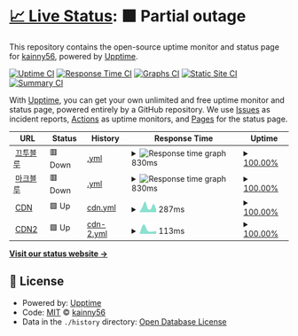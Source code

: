 # [📈 Live Status](https://demo.upptime.js.org): <!--live status--> **🟧 Partial outage**

This repository contains the open-source uptime monitor and status page for [kainny56](https://demo.upptime.js.org), powered by [Upptime](https://github.com/upptime/upptime).

[![Uptime CI](https://github.com/kainny56/uptime/workflows/Uptime%20CI/badge.svg)](https://github.com/kainny56/uptime/actions?query=workflow%3A%22Uptime+CI%22)
[![Response Time CI](https://github.com/kainny56/uptime/workflows/Response%20Time%20CI/badge.svg)](https://github.com/kainny56/uptime/actions?query=workflow%3A%22Response+Time+CI%22)
[![Graphs CI](https://github.com/kainny56/uptime/workflows/Graphs%20CI/badge.svg)](https://github.com/kainny56/uptime/actions?query=workflow%3A%22Graphs+CI%22)
[![Static Site CI](https://github.com/kainny56/uptime/workflows/Static%20Site%20CI/badge.svg)](https://github.com/kainny56/uptime/actions?query=workflow%3A%22Static+Site+CI%22)
[![Summary CI](https://github.com/kainny56/uptime/workflows/Summary%20CI/badge.svg)](https://github.com/kainny56/uptime/actions?query=workflow%3A%22Summary+CI%22)

With [Upptime](https://upptime.js.org), you can get your own unlimited and free uptime monitor and status page, powered entirely by a GitHub repository. We use [Issues](https://github.com/kainny56/uptime/issues) as incident reports, [Actions](https://github.com/kainny56/uptime/actions) as uptime monitors, and [Pages](https://demo.upptime.js.org) for the status page.

<!--start: status pages-->
<!-- This summary is generated by Upptime (https://github.com/upptime/upptime) -->
<!-- Do not edit this manually, your changes will be overwritten -->
<!-- prettier-ignore -->
| URL | Status | History | Response Time | Uptime |
| --- | ------ | ------- | ------------- | ------ |
| <img alt="" src="https://favicons.githubusercontent.com/kkutu.blue" height="13"> [끄투블루](https://kkutu.blue) | 🟥 Down | [.yml](https://github.com/kainny56/uptime/commits/HEAD/history/.yml) | <details><summary><img alt="Response time graph" src="./graphs//response-time-week.png" height="20"> 830ms</summary><br><a href="https://kainny56.github.io/uptime/history/"><img alt="Response time 849" src="https://img.shields.io/endpoint?url=https%3A%2F%2Fraw.githubusercontent.com%2Fkainny56%2Fuptime%2FHEAD%2Fapi%2F%2Fresponse-time.json"></a><br><a href="https://kainny56.github.io/uptime/history/"><img alt="24-hour response time 817" src="https://img.shields.io/endpoint?url=https%3A%2F%2Fraw.githubusercontent.com%2Fkainny56%2Fuptime%2FHEAD%2Fapi%2F%2Fresponse-time-day.json"></a><br><a href="https://kainny56.github.io/uptime/history/"><img alt="7-day response time 830" src="https://img.shields.io/endpoint?url=https%3A%2F%2Fraw.githubusercontent.com%2Fkainny56%2Fuptime%2FHEAD%2Fapi%2F%2Fresponse-time-week.json"></a><br><a href="https://kainny56.github.io/uptime/history/"><img alt="30-day response time 830" src="https://img.shields.io/endpoint?url=https%3A%2F%2Fraw.githubusercontent.com%2Fkainny56%2Fuptime%2FHEAD%2Fapi%2F%2Fresponse-time-month.json"></a><br><a href="https://kainny56.github.io/uptime/history/"><img alt="1-year response time 849" src="https://img.shields.io/endpoint?url=https%3A%2F%2Fraw.githubusercontent.com%2Fkainny56%2Fuptime%2FHEAD%2Fapi%2F%2Fresponse-time-year.json"></a></details> | <details><summary><a href="https://kainny56.github.io/uptime/history/">100.00%</a></summary><a href="https://kainny56.github.io/uptime/history/"><img alt="All-time uptime 99.80%" src="https://img.shields.io/endpoint?url=https%3A%2F%2Fraw.githubusercontent.com%2Fkainny56%2Fuptime%2FHEAD%2Fapi%2F%2Fuptime.json"></a><br><a href="https://kainny56.github.io/uptime/history/"><img alt="24-hour uptime 100.00%" src="https://img.shields.io/endpoint?url=https%3A%2F%2Fraw.githubusercontent.com%2Fkainny56%2Fuptime%2FHEAD%2Fapi%2F%2Fuptime-day.json"></a><br><a href="https://kainny56.github.io/uptime/history/"><img alt="7-day uptime 100.00%" src="https://img.shields.io/endpoint?url=https%3A%2F%2Fraw.githubusercontent.com%2Fkainny56%2Fuptime%2FHEAD%2Fapi%2F%2Fuptime-week.json"></a><br><a href="https://kainny56.github.io/uptime/history/"><img alt="30-day uptime 99.96%" src="https://img.shields.io/endpoint?url=https%3A%2F%2Fraw.githubusercontent.com%2Fkainny56%2Fuptime%2FHEAD%2Fapi%2F%2Fuptime-month.json"></a><br><a href="https://kainny56.github.io/uptime/history/"><img alt="1-year uptime 99.85%" src="https://img.shields.io/endpoint?url=https%3A%2F%2Fraw.githubusercontent.com%2Fkainny56%2Fuptime%2FHEAD%2Fapi%2F%2Fuptime-year.json"></a></details>
| <img alt="" src="https://favicons.githubusercontent.com/mc.kkutu.blue" height="13"> [마크블루](https://mc.kkutu.blue) | 🟥 Down | [.yml](https://github.com/kainny56/uptime/commits/HEAD/history/.yml) | <details><summary><img alt="Response time graph" src="./graphs//response-time-week.png" height="20"> 830ms</summary><br><a href="https://kainny56.github.io/uptime/history/"><img alt="Response time 849" src="https://img.shields.io/endpoint?url=https%3A%2F%2Fraw.githubusercontent.com%2Fkainny56%2Fuptime%2FHEAD%2Fapi%2F%2Fresponse-time.json"></a><br><a href="https://kainny56.github.io/uptime/history/"><img alt="24-hour response time 817" src="https://img.shields.io/endpoint?url=https%3A%2F%2Fraw.githubusercontent.com%2Fkainny56%2Fuptime%2FHEAD%2Fapi%2F%2Fresponse-time-day.json"></a><br><a href="https://kainny56.github.io/uptime/history/"><img alt="7-day response time 830" src="https://img.shields.io/endpoint?url=https%3A%2F%2Fraw.githubusercontent.com%2Fkainny56%2Fuptime%2FHEAD%2Fapi%2F%2Fresponse-time-week.json"></a><br><a href="https://kainny56.github.io/uptime/history/"><img alt="30-day response time 830" src="https://img.shields.io/endpoint?url=https%3A%2F%2Fraw.githubusercontent.com%2Fkainny56%2Fuptime%2FHEAD%2Fapi%2F%2Fresponse-time-month.json"></a><br><a href="https://kainny56.github.io/uptime/history/"><img alt="1-year response time 849" src="https://img.shields.io/endpoint?url=https%3A%2F%2Fraw.githubusercontent.com%2Fkainny56%2Fuptime%2FHEAD%2Fapi%2F%2Fresponse-time-year.json"></a></details> | <details><summary><a href="https://kainny56.github.io/uptime/history/">100.00%</a></summary><a href="https://kainny56.github.io/uptime/history/"><img alt="All-time uptime 99.80%" src="https://img.shields.io/endpoint?url=https%3A%2F%2Fraw.githubusercontent.com%2Fkainny56%2Fuptime%2FHEAD%2Fapi%2F%2Fuptime.json"></a><br><a href="https://kainny56.github.io/uptime/history/"><img alt="24-hour uptime 100.00%" src="https://img.shields.io/endpoint?url=https%3A%2F%2Fraw.githubusercontent.com%2Fkainny56%2Fuptime%2FHEAD%2Fapi%2F%2Fuptime-day.json"></a><br><a href="https://kainny56.github.io/uptime/history/"><img alt="7-day uptime 100.00%" src="https://img.shields.io/endpoint?url=https%3A%2F%2Fraw.githubusercontent.com%2Fkainny56%2Fuptime%2FHEAD%2Fapi%2F%2Fuptime-week.json"></a><br><a href="https://kainny56.github.io/uptime/history/"><img alt="30-day uptime 99.96%" src="https://img.shields.io/endpoint?url=https%3A%2F%2Fraw.githubusercontent.com%2Fkainny56%2Fuptime%2FHEAD%2Fapi%2F%2Fuptime-month.json"></a><br><a href="https://kainny56.github.io/uptime/history/"><img alt="1-year uptime 99.85%" src="https://img.shields.io/endpoint?url=https%3A%2F%2Fraw.githubusercontent.com%2Fkainny56%2Fuptime%2FHEAD%2Fapi%2F%2Fuptime-year.json"></a></details>
| <img alt="" src="https://favicons.githubusercontent.com/cdn.jsdelivr.net" height="13"> [CDN](https://cdn.jsdelivr.net) | 🟩 Up | [cdn.yml](https://github.com/kainny56/uptime/commits/HEAD/history/cdn.yml) | <details><summary><img alt="Response time graph" src="./graphs/cdn/response-time-week.png" height="20"> 287ms</summary><br><a href="https://kainny56.github.io/uptime/history/cdn"><img alt="Response time 557" src="https://img.shields.io/endpoint?url=https%3A%2F%2Fraw.githubusercontent.com%2Fkainny56%2Fuptime%2FHEAD%2Fapi%2Fcdn%2Fresponse-time.json"></a><br><a href="https://kainny56.github.io/uptime/history/cdn"><img alt="24-hour response time 286" src="https://img.shields.io/endpoint?url=https%3A%2F%2Fraw.githubusercontent.com%2Fkainny56%2Fuptime%2FHEAD%2Fapi%2Fcdn%2Fresponse-time-day.json"></a><br><a href="https://kainny56.github.io/uptime/history/cdn"><img alt="7-day response time 287" src="https://img.shields.io/endpoint?url=https%3A%2F%2Fraw.githubusercontent.com%2Fkainny56%2Fuptime%2FHEAD%2Fapi%2Fcdn%2Fresponse-time-week.json"></a><br><a href="https://kainny56.github.io/uptime/history/cdn"><img alt="30-day response time 497" src="https://img.shields.io/endpoint?url=https%3A%2F%2Fraw.githubusercontent.com%2Fkainny56%2Fuptime%2FHEAD%2Fapi%2Fcdn%2Fresponse-time-month.json"></a><br><a href="https://kainny56.github.io/uptime/history/cdn"><img alt="1-year response time 581" src="https://img.shields.io/endpoint?url=https%3A%2F%2Fraw.githubusercontent.com%2Fkainny56%2Fuptime%2FHEAD%2Fapi%2Fcdn%2Fresponse-time-year.json"></a></details> | <details><summary><a href="https://kainny56.github.io/uptime/history/cdn">100.00%</a></summary><a href="https://kainny56.github.io/uptime/history/cdn"><img alt="All-time uptime 99.92%" src="https://img.shields.io/endpoint?url=https%3A%2F%2Fraw.githubusercontent.com%2Fkainny56%2Fuptime%2FHEAD%2Fapi%2Fcdn%2Fuptime.json"></a><br><a href="https://kainny56.github.io/uptime/history/cdn"><img alt="24-hour uptime 100.00%" src="https://img.shields.io/endpoint?url=https%3A%2F%2Fraw.githubusercontent.com%2Fkainny56%2Fuptime%2FHEAD%2Fapi%2Fcdn%2Fuptime-day.json"></a><br><a href="https://kainny56.github.io/uptime/history/cdn"><img alt="7-day uptime 100.00%" src="https://img.shields.io/endpoint?url=https%3A%2F%2Fraw.githubusercontent.com%2Fkainny56%2Fuptime%2FHEAD%2Fapi%2Fcdn%2Fuptime-week.json"></a><br><a href="https://kainny56.github.io/uptime/history/cdn"><img alt="30-day uptime 99.96%" src="https://img.shields.io/endpoint?url=https%3A%2F%2Fraw.githubusercontent.com%2Fkainny56%2Fuptime%2FHEAD%2Fapi%2Fcdn%2Fuptime-month.json"></a><br><a href="https://kainny56.github.io/uptime/history/cdn"><img alt="1-year uptime 99.94%" src="https://img.shields.io/endpoint?url=https%3A%2F%2Fraw.githubusercontent.com%2Fkainny56%2Fuptime%2FHEAD%2Fapi%2Fcdn%2Fuptime-year.json"></a></details>
| <img alt="" src="https://favicons.githubusercontent.com/ko.imgbb.com" height="13"> [CDN2](https://ko.imgbb.com) | 🟩 Up | [cdn-2.yml](https://github.com/kainny56/uptime/commits/HEAD/history/cdn-2.yml) | <details><summary><img alt="Response time graph" src="./graphs/cdn-2/response-time-week.png" height="20"> 113ms</summary><br><a href="https://kainny56.github.io/uptime/history/cdn-2"><img alt="Response time 180" src="https://img.shields.io/endpoint?url=https%3A%2F%2Fraw.githubusercontent.com%2Fkainny56%2Fuptime%2FHEAD%2Fapi%2Fcdn-2%2Fresponse-time.json"></a><br><a href="https://kainny56.github.io/uptime/history/cdn-2"><img alt="24-hour response time 72" src="https://img.shields.io/endpoint?url=https%3A%2F%2Fraw.githubusercontent.com%2Fkainny56%2Fuptime%2FHEAD%2Fapi%2Fcdn-2%2Fresponse-time-day.json"></a><br><a href="https://kainny56.github.io/uptime/history/cdn-2"><img alt="7-day response time 113" src="https://img.shields.io/endpoint?url=https%3A%2F%2Fraw.githubusercontent.com%2Fkainny56%2Fuptime%2FHEAD%2Fapi%2Fcdn-2%2Fresponse-time-week.json"></a><br><a href="https://kainny56.github.io/uptime/history/cdn-2"><img alt="30-day response time 179" src="https://img.shields.io/endpoint?url=https%3A%2F%2Fraw.githubusercontent.com%2Fkainny56%2Fuptime%2FHEAD%2Fapi%2Fcdn-2%2Fresponse-time-month.json"></a><br><a href="https://kainny56.github.io/uptime/history/cdn-2"><img alt="1-year response time 183" src="https://img.shields.io/endpoint?url=https%3A%2F%2Fraw.githubusercontent.com%2Fkainny56%2Fuptime%2FHEAD%2Fapi%2Fcdn-2%2Fresponse-time-year.json"></a></details> | <details><summary><a href="https://kainny56.github.io/uptime/history/cdn-2">100.00%</a></summary><a href="https://kainny56.github.io/uptime/history/cdn-2"><img alt="All-time uptime 99.88%" src="https://img.shields.io/endpoint?url=https%3A%2F%2Fraw.githubusercontent.com%2Fkainny56%2Fuptime%2FHEAD%2Fapi%2Fcdn-2%2Fuptime.json"></a><br><a href="https://kainny56.github.io/uptime/history/cdn-2"><img alt="24-hour uptime 100.00%" src="https://img.shields.io/endpoint?url=https%3A%2F%2Fraw.githubusercontent.com%2Fkainny56%2Fuptime%2FHEAD%2Fapi%2Fcdn-2%2Fuptime-day.json"></a><br><a href="https://kainny56.github.io/uptime/history/cdn-2"><img alt="7-day uptime 100.00%" src="https://img.shields.io/endpoint?url=https%3A%2F%2Fraw.githubusercontent.com%2Fkainny56%2Fuptime%2FHEAD%2Fapi%2Fcdn-2%2Fuptime-week.json"></a><br><a href="https://kainny56.github.io/uptime/history/cdn-2"><img alt="30-day uptime 100.00%" src="https://img.shields.io/endpoint?url=https%3A%2F%2Fraw.githubusercontent.com%2Fkainny56%2Fuptime%2FHEAD%2Fapi%2Fcdn-2%2Fuptime-month.json"></a><br><a href="https://kainny56.github.io/uptime/history/cdn-2"><img alt="1-year uptime 99.92%" src="https://img.shields.io/endpoint?url=https%3A%2F%2Fraw.githubusercontent.com%2Fkainny56%2Fuptime%2FHEAD%2Fapi%2Fcdn-2%2Fuptime-year.json"></a></details>

<!--end: status pages-->

[**Visit our status website →**](https://demo.upptime.js.org)

## 📄 License

- Powered by: [Upptime](https://github.com/upptime/upptime)
- Code: [MIT](./LICENSE) © [kainny56](https://demo.upptime.js.org)
- Data in the `./history` directory: [Open Database License](https://opendatacommons.org/licenses/odbl/1-0/)
